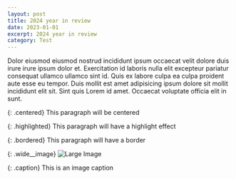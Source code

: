 ```yaml
---
layout: post
title: 2024 year in review
date: 2023-01-01
excerpt: 2024 year in review
category: Test
---
```


Dolor eiusmod eiusmod nostrud incididunt ipsum occaecat velit dolore duis irure irure ipsum dolor et. Exercitation id laboris nulla elit excepteur pariatur consequat ullamco ullamco sint id. Quis ex labore culpa ea culpa proident aute esse eu tempor. Duis mollit est amet adipisicing ipsum dolore sit mollit incididunt elit sit. Sint quis Lorem id amet. Occaecat voluptate officia elit in sunt.

{: .centered}
This paragraph will be centered

{: .highlighted}
This paragraph will have a highlight effect

{: .bordered}
This paragraph will have a border

{: .wide__image}
![Large Image](https://cdn.prod.website-files.com/66698e4ebea806ea4cadc0ce/67ef78137c8534ff8c4c9f64_1920x1080%20-%20Desktop%20presentation.png)

{: .caption}
This is an image caption